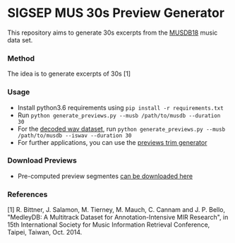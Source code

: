 # SIGSEP MUS 30s Preview Generator

This repository aims to generate 30s excerpts from the [MUSDB18](https://sigsep.github.io/musdb.html) music data set.

### Method

The idea is to generate excerpts of 30s [1]

### Usage

* Install python3.6 requirements using `pip install -r requirements.txt`
* Run `python generate_previews.py --musb /path/to/musdb --duration 30`
* For the [decoded wav dataset](https://github.com/sigsep/sigsep-mus-io), run `python generate_previews.py --musb /path/to/musdb --iswav --duration 30`
* For further applications, you can use the [previews trim generator](https://github.com/faroit/sisec-mus-trim)

### Download Previews

* Pre-computed preview segmentes [can be downloaded here](https://github.com/sigsep/sigsep-mus-previews/releases/download/v0.2/30s_previews.csv)

### References

[1] R. Bittner, J. Salamon, M. Tierney, M. Mauch, C. Cannam and J. P. Bello, "MedleyDB: A Multitrack Dataset for Annotation-Intensive MIR Research", in 15th International Society for Music Information Retrieval Conference, Taipei, Taiwan, Oct. 2014.
